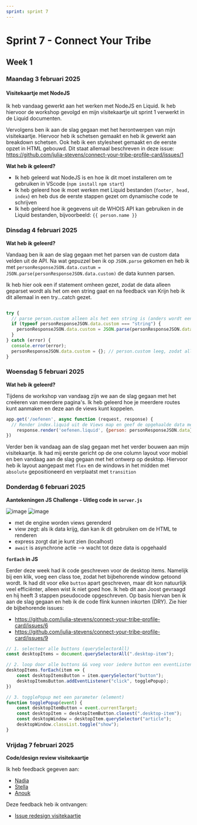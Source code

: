 ```yaml
---
sprint: sprint 7
---
```


# Sprint 7 - Connect Your Tribe
## Week 1

### Maandag 3 februari 2025
#### Visitekaartje met NodeJS
Ik heb vandaag gewerkt aan het werken met NodeJS en Liquid. Ik heb hiervoor de workshop gevolgd en mijn visitekaartje uit sprint 1 verwerkt in de Liquid documenten. 

Vervolgens ben ik aan de slag gegaan met het herontwerpen van mijn visitekaartje. Hiervoor heb ik schetsen gemaakt en heb ik gewerkt aan breakdown schetsen. Ook heb ik een stylesheet gemaakt en de eerste opzet in HTML gebouwd. Dit staat allemaal beschreven in deze issue: https://github.com/julia-stevens/connect-your-tribe-profile-card/issues/1

**Wat heb ik geleerd?**
* Ik heb geleerd wat NodeJS is en hoe ik dit moet installeren om te gebruiken in VScode (`npm install` `npm start`)
* Ik heb geleerd hoe ik moet werken met Liquid bestanden (`footer, head, index`) en heb dus de eerste stappen gezet om dynamische code te schrijven 
* Ik heb geleerd hoe ik gegevens uit de WHOIS API kan gebruiken in de Liquid bestanden, bijvoorbeeld: `{{ person.name }}`

### Dinsdag 4 februari 2025
**Wat heb ik geleerd?**

Vandaag ben ik aan de slag gegaan met het parsen van de custom data velden uit de API. Na wat gepuzzel ben ik op `JSON.parse` gekomen en heb ik met `personResponseJSON.data.custum = JSON.parse(personResponseJSON.data.custom)` de data kunnen parsen. 

Ik heb hier ook een if statement omheen gezet, zodat de data alleen geparset wordt als het om een string gaat en na feedback van Krijn heb ik dit allemaal in een try...catch gezet. 

```js

try {
  // parse person.custom alleen als het een string is (anders wordt een object geparsed en krijg je errors)
  if (typeof personResponseJSON.data.custom === "string") {
    personResponseJSON.data.custom = JSON.parse(personResponseJSON.data.custom);
  }
} catch (error) {
  console.error(error);
  personResponseJSON.data.custom = {}; // person.custom leeg, zodat alleen deze velden leeg zijn bij een error (en niet de hele pagina failt)
}
```

### Woensdag 5 februari 2025
**Wat heb ik geleerd?**

Tijdens de workshop van vandaag zijn we aan de slag gegaan met het creëeren van meerdere pagina's. Ik heb geleerd hoe je meerdere routes kunt aanmaken en deze aan de views kunt koppelen. 

```js
app.get('/oefenen', async function (request, response) {
  // Render index.liquid uit de Views map en geef de opgehaalde data mee, in een variabele genaamd person
    response.render('oefenen.liquid', {person: personResponseJSON.data})
})
```

Verder ben ik vandaag aan de slag gegaan met het verder bouwen aan mijn visitekaartje. Ik had mij eerste gericht op de one column layout voor mobiel en ben vandaag aan de slag gegaan met het ontwerp op desktop. Hiervoor heb ik layout aangepast met `flex` en de windows in het midden met `absolute` gepositioneerd en verplaatst met `transition`

### Donderdag 6 februari 2025
**Aantekeningen JS Challenge - Uitleg code in `server.js`**

![image](https://github.com/user-attachments/assets/e28abeab-35b7-445d-b7e5-f9eeae01c1cc)
![image](https://github.com/user-attachments/assets/7eb973fb-033e-411a-8f11-fc3df16b50af)

* met de engine worden views gerenderd
* view zegt: als ik data krijg, dan kan ik dit gebruiken om de HTML te renderen 
* express zorgt dat je kunt zien (localhost)
* `await` is asynchrone actie --> wacht tot deze data is opgehaald

**`forEach` in JS**

Eerder deze week had ik code geschreven voor de desktop items. Namelijk bij een klik, voeg een class toe, zodat het bijbehorende window getoond wordt. Ik had dit voor elke `button` apart geschreven, maar dit kon natuurlijk veel efficiënter, alleen wist ik niet goed hoe. Ik heb dit aan Joost gevraagd en hij heeft 3 stappen pseudocode opgeschreven. Op basis hiervan ben ik aan de slag gegaan en heb ik de code flink kunnen inkorten (DRY). Zie hier de bijbehorende issues: 
* https://github.com/julia-stevens/connect-your-tribe-profile-card/issues/6
* https://github.com/julia-stevens/connect-your-tribe-profile-card/issues/9

```js
// 1. selecteer alle buttons (querySelectorAll)
const desktopItems = document.querySelectorAll(".desktop-item");

// 2. loop door alle buttons && voeg voor iedere button een eventListener toe
desktopItems.forEach(item => {
    const desktopItemsButton = item.querySelector("button");
    desktopItemsButton.addEventListener("click", togglePopup);
})

// 3. togglePopup met een parameter (element)
function togglePopup(event) {
    const desktopItemButton = event.currentTarget; 
    const desktopItem = desktopItemButton.closest(".desktop-item");
    const desktopWindow = desktopItem.querySelector("article");
    desktopWindow.classList.toggle("show");
}
```

### Vrijdag 7 februari 2025
**Code/design review visitekaartje**

Ik heb feedback gegeven aan: 
* [Nadia](https://github.com/nadiachaja/connect-your-tribe-profile-card/issues/1#issuecomment-2642522243)
* [Stella](https://github.com/misspastelwitch/connect-your-tribe-profile-card/issues/1#issuecomment-2642526186)
* [Anouk](https://github.com/AnoukdeRooij24/connect-your-tribe-profile-card/issues/1#issuecomment-2642587600)

Deze feedback heb ik ontvangen: 
* [Issue redesign visitekaartje](https://github.com/julia-stevens/connect-your-tribe-profile-card/issues/1)